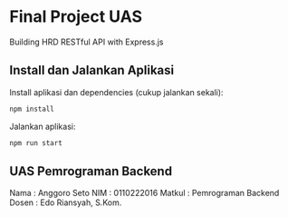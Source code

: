 # Final Project UAS

Building HRD RESTful API with Express.js

## Install dan Jalankan Aplikasi

Install aplikasi dan dependencies (cukup jalankan sekali):

```bash
npm install
```

Jalankan aplikasi:

```bash
npm run start
```

## UAS Pemrograman Backend
Nama   : Anggoro Seto
NIM    : 0110222016
Matkul : Pemrograman Backend
Dosen  : Edo Riansyah, S.Kom.